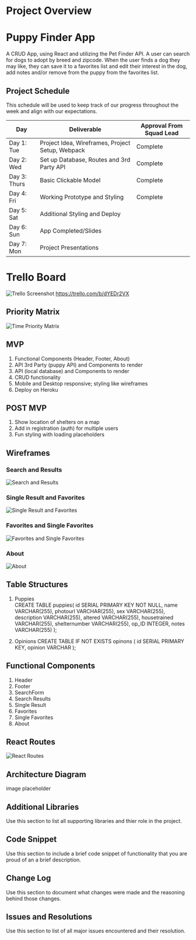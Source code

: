 # Project Overview

# Puppy Finder App
A CRUD App, using React and utilizing the Pet Finder API. A user can search for dogs to adopt by breed and zipcode. When the user finds a dog they may like, they can save it to a favorites list and edit their interest in the dog, add notes and/or remove from the puppy from the favorites list.

## Project Schedule

This schedule will be used to keep track of our progress throughout the week and align with our expectations.  

|  Day | Deliverable | Approval From Squad Lead |
|---|---| ---|
|Day 1: Tue| Project Idea, Wireframes, Project Setup, Webpack| Complete |
|Day 2: Wed| Set up Database, Routes and 3rd Party API| Complete |
|Day 3: Thurs| Basic Clickable Model | Complete |
|Day 4: Fri| Working Prototype and Styling| Complete |
|Day 5: Sat| Additional Styling and Deploy |
|Day 6: Sun| App Completed/Slides |
|Day 7: Mon| Project Presentations |

# Trello Board

![Trello Screenshot](https://i.imgur.com/qlb13nZ.png)
https://trello.com/b/dYEDr2VX

## Priority Matrix

![Time Priority Matrix](https://trello-attachments.s3.amazonaws.com/5a6ca2635159f923e03bf7bd/5a70d14fc8231d31403396e0/cefbb478b8ad7ee1375cd7ff427a02f9/Image_uploaded_from_iOS_(9).jpg) 

## MVP 

1. Functional Components (Header, Footer, About) 
2. API 3rd Party (puppy API) and Components to render
3. API (local database) and Components to render
4. CRUD functionality
5. Mobile and Desktop responsive; styling like wireframes
6. Deploy on Heroku

## POST MVP

1. Show location of shelters on a map
2. Add in registration (auth) for multiple users
3. Fun styling with loading placeholders

## Wireframes

### Search and Results
![Search and Results](https://trello-attachments.s3.amazonaws.com/5a6ca2635159f923e03bf7bd/5a70e3f3e0e7939fd3e42caf/ec9933335fd7762047fec09499549855/Image_uploaded_from_iOS_(11).jpg) 

### Single Result and Favorites
![Single Result and Favorites](https://trello-attachments.s3.amazonaws.com/5a6ca2635159f923e03bf7bd/5a70e44eaa3e35293659e6a3/0f1b446b6ea7af74178d5fa4492c7781/Image_uploaded_from_iOS_(12).jpg) 

### Favorites and Single Favorites
![Favorites and Single Favorites](https://trello-attachments.s3.amazonaws.com/5a6ca2635159f923e03bf7bd/5a70e4a8443c23f268225993/6b554b2d77d92c7b74d07d25787655ae/Image_uploaded_from_iOS_(13).jpg) 

### About
![About](https://trello-attachments.s3.amazonaws.com/5a6ca2635159f923e03bf7bd/5a70d008e2861fc615c26338/ed51182eebd0c4ba38c79d247586ece2/Image_uploaded_from_iOS_(3).jpg) 

## Table Structures
    
1. Puppies    
    CREATE TABLE puppies(
      id SERIAL PRIMARY KEY NOT NULL,
      name VARCHAR(255),
      photourl VARCHAR(255),
      sex VARCHAR(255),
      description VARCHAR(255),
      altered VARCHAR(255),
      housetrained VARCHAR(255),
      shelternumber VARCHAR(255),
      op_ID INTEGER,
      notes VARCHAR(255)
    );

2. Opinions
    CREATE TABLE IF NOT EXISTS opinons (
        id SERIAL PRIMARY KEY,
        opinion VARCHAR
    );


## Functional Components

1. Header
2. Footer
3. SearchForm
4. Search Results
5. Single Result
6. Favorites
7. Single Favorites
8. About

## React Routes

![React Routes](https://trello-attachments.s3.amazonaws.com/5a6ca2635159f923e03bf7bd/5a70d12ec3c6b594e6594953/e8469eb784c0866bda8152b7a1ab333a/Image_uploaded_from_iOS_(6).jpg) 

## Architecture Diagram

image placeholder

## Additional Libraries
Use this section to list all supporting libraries and thier role in the project. 

## Code Snippet

Use this section to include a brief code snippet of functionality that you are proud of an a brief description.  

## Change Log
 Use this section to document what changes were made and the reasoning behind those changes.  

## Issues and Resolutions
 Use this section to list of all major issues encountered and their resolution.
